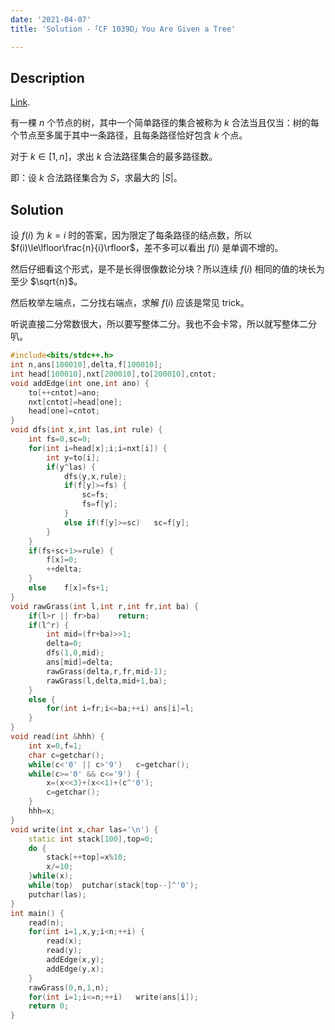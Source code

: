 ```yaml
---
date: '2021-04-07'
title: 'Solution -「CF 1039D」You Are Given a Tree'

---
```


## Description

[Link](http://codeforces.com/problemset/problem/1039/D).

有一棵 $n$ 个节点的树，其中一个简单路径的集合被称为 $k$ 合法当且仅当：树的每个节点至多属于其中一条路径，且每条路径恰好包含 $k$ 个点。

对于 $k\in [1,n]$，求出 $k$ 合法路径集合的最多路径数。

即：设 $k$ 合法路径集合为 $S$，求最大的 $|S|$。

## Solution

设 $f(i)$ 为 $k=i$ 时的答案，因为限定了每条路径的结点数，所以 $f(i)\le\lfloor\frac{n}{i}\rfloor$，差不多可以看出 $f(i)$ 是单调不增的。

然后仔细看这个形式，是不是长得很像数论分块？所以连续 $f(i)$ 相同的值的块长为至少 $\sqrt{n}$。

然后枚举左端点，二分找右端点，求解 $f(i)$ 应该是常见 trick。

听说直接二分常数很大，所以要写整体二分。我也不会卡常，所以就写整体二分叭。

```cpp
#include<bits/stdc++.h>
int n,ans[100010],delta,f[100010];
int head[100010],nxt[200010],to[200010],cntot;
void addEdge(int one,int ano) {
	to[++cntot]=ano;
	nxt[cntot]=head[one];
	head[one]=cntot;
}
void dfs(int x,int las,int rule) {
	int fs=0,sc=0;
	for(int i=head[x];i;i=nxt[i]) {
		int y=to[i];
		if(y^las) {
			dfs(y,x,rule);
			if(f[y]>=fs) {
				sc=fs;
				fs=f[y];
			}
			else if(f[y]>=sc)	sc=f[y];
		}
	}
	if(fs+sc+1>=rule) {
		f[x]=0;
		++delta;
	}
	else	f[x]=fs+1;
}
void rawGrass(int l,int r,int fr,int ba) {
	if(l>r || fr>ba)	return;
	if(l^r) {
		int mid=(fr+ba)>>1;
		delta=0;
		dfs(1,0,mid);
		ans[mid]=delta;
		rawGrass(delta,r,fr,mid-1);
		rawGrass(l,delta,mid+1,ba);
	}
	else {
		for(int i=fr;i<=ba;++i)	ans[i]=l;
	}
}
void read(int &hhh) {
	int x=0,f=1;
	char c=getchar();
	while(c<'0' || c>'9')	c=getchar();
	while(c>='0' && c<='9') {
		x=(x<<3)+(x<<1)+(c^'0');
		c=getchar();
	}
	hhh=x;
}
void write(int x,char las='\n') {
	static int stack[100],top=0;
	do {
		stack[++top]=x%10;
		x/=10;
	}while(x);
	while(top)	putchar(stack[top--]^'0');
	putchar(las);
}
int main() {
	read(n);
	for(int i=1,x,y;i<n;++i) {
		read(x);
		read(y);
		addEdge(x,y);
		addEdge(y,x);
	}
	rawGrass(0,n,1,n);
	for(int i=1;i<=n;++i)	write(ans[i]);
	return 0;
}
```